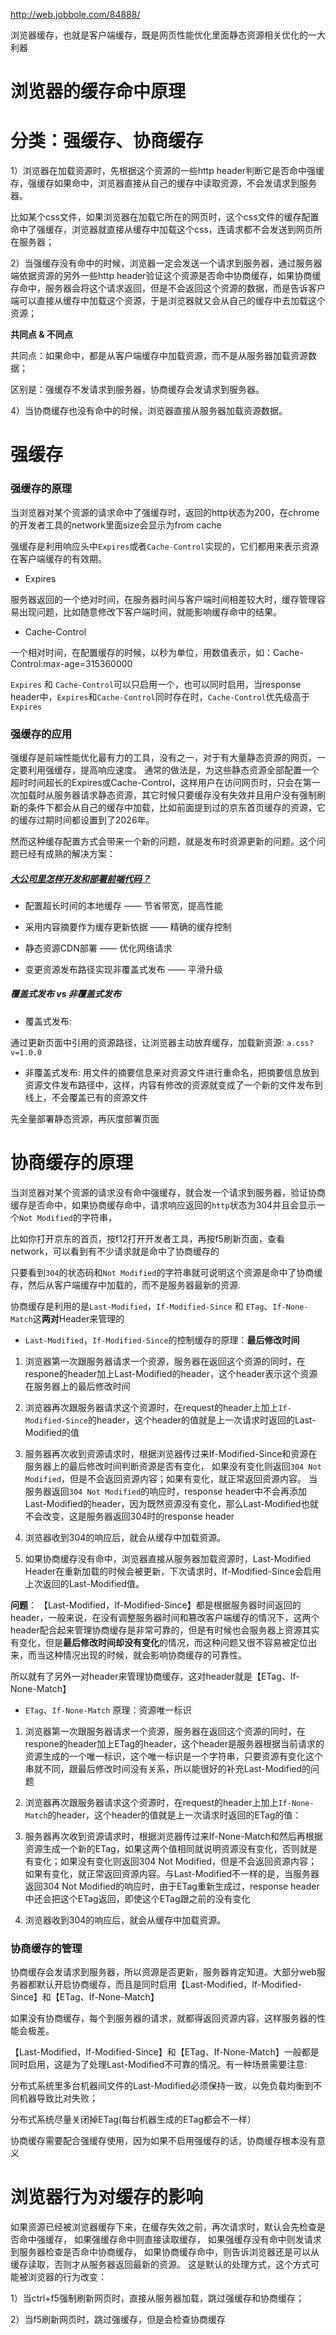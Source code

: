 http://web.jobbole.com/84888/

浏览器缓存，也就是客户端缓存，既是网页性能优化里面静态资源相关优化的一大利器

# 浏览器的缓存命中原理

# 分类：强缓存、协商缓存

1）浏览器在加载资源时，先根据这个资源的一些http header判断它是否命中强缓存，强缓存如果命中，浏览器直接从自己的缓存中读取资源，不会发请求到服务器。

比如某个css文件，如果浏览器在加载它所在的网页时，这个css文件的缓存配置命中了强缓存，浏览器就直接从缓存中加载这个css，连请求都不会发送到网页所在服务器；

2）当强缓存没有命中的时候，浏览器一定会发送一个请求到服务器，通过服务器端依据资源的另外一些http header验证这个资源是否命中协商缓存，如果协商缓存命中，服务器会将这个请求返回，但是不会返回这个资源的数据，而是告诉客户端可以直接从缓存中加载这个资源，于是浏览器就又会从自己的缓存中去加载这个资源；

**共同点 & 不同点**

共同点：如果命中，都是从客户端缓存中加载资源，而不是从服务器加载资源数据；

区别是：强缓存不发请求到服务器，协商缓存会发请求到服务器。

4）当协商缓存也没有命中的时候，浏览器直接从服务器加载资源数据。

# 强缓存

### 强缓存的原理

当浏览器对某个资源的请求命中了强缓存时，返回的http状态为200，在chrome的开发者工具的network里面size会显示为from cache

强缓存是利用响应头中`Expires`或者`Cache-Control`实现的，它们都用来表示资源在客户端缓存的有效期。

- Expires

服务器返回的一个绝对时间，在服务器时间与客户端时间相差较大时，缓存管理容易出现问题，比如随意修改下客户端时间，就能影响缓存命中的结果。

- Cache-Control

一个相对时间，在配置缓存的时候，以秒为单位，用数值表示，如：Cache-Control:max-age=315360000

`Expires` 和 `Cache-Control`可以只启用一个，也可以同时启用，当response header中，`Expires`和`Cache-Control`同时存在时，`Cache-Control`优先级高于`Expires`

### 强缓存的应用

强缓存是前端性能优化最有力的工具，没有之一，对于有大量静态资源的网页，一定要利用强缓存，提高响应速度。
通常的做法是，为这些静态资源全部配置一个超时时间超长的Expires或Cache-Control，这样用户在访问网页时，只会在第一次加载时从服务器请求静态资源，其它时候只要缓存没有失效并且用户没有强制刷新的条件下都会从自己的缓存中加载，比如前面提到过的京东首页缓存的资源，它的缓存过期时间都设置到了2026年。

然而这种缓存配置方式会带来一个新的问题，就是发布时资源更新的问题。这个问题已经有成熟的解决方案：

##### [大公司里怎样开发和部署前端代码？](https://www.zhihu.com/question/20790576)

- 配置超长时间的本地缓存  —— 节省带宽，提高性能

- 采用内容摘要作为缓存更新依据  —— 精确的缓存控制

- 静态资源CDN部署    —— 优化网络请求

- 变更资源发布路径实现非覆盖式发布  —— 平滑升级

##### 覆盖式发布 vs 非覆盖式发布

- 覆盖式发布: 

通过更新页面中引用的资源路径，让浏览器主动放弃缓存，加载新资源: `a.css?v=1.0.0`

- 非覆盖式发布: 用文件的摘要信息来对资源文件进行重命名，把摘要信息放到资源文件发布路径中，这样，内容有修改的资源就变成了一个新的文件发布到线上，不会覆盖已有的资源文件

先全量部署静态资源，再灰度部署页面

# 协商缓存的原理

当浏览器对某个资源的请求没有命中强缓存，就会发一个请求到服务器，验证协商缓存是否命中，如果协商缓存命中，请求响应返回的`http`状态为304并且会显示一个`Not Modified`的字符串，

比如你打开京东的首页，按f12打开开发者工具，再按f5刷新页面，查看network，可以看到有不少请求就是命中了协商缓存的

只要看到`304`的状态码和`Not Modified`的字符串就可说明这个资源是命中了协商缓存，然后从客户端缓存中加载的，而不是服务器最新的资源.

协商缓存是利用的是`Last-Modified`，`If-Modified-Since` 和 `ETag`、`If-None-Match`这**两对**Header来管理的

- `Last-Modified`，`If-Modified-Since`的控制缓存的原理：**最后修改时间**

1. 浏览器第一次跟服务器请求一个资源，服务器在返回这个资源的同时，在respone的header加上Last-Modified的header，这个header表示这个资源在服务器上的最后修改时间

2. 浏览器再次跟服务器请求这个资源时，在request的header上加上`If-Modified-Since`的header，这个header的值就是上一次请求时返回的Last-Modified的值

3. 服务器再次收到资源请求时，根据浏览器传过来If-Modified-Since和资源在服务器上的最后修改时间判断资源是否有变化，
如果没有变化则返回`304 Not Modified`，但是不会返回资源内容；如果有变化，就正常返回资源内容。
当服务器返回`304 Not Modified`的响应时，response header中不会再添加Last-Modified的header，因为既然资源没有变化，那么Last-Modified也就不会改变，这是服务器返回304时的response header

4. 浏览器收到304的响应后，就会从缓存中加载资源。

5. 如果协商缓存没有命中，浏览器直接从服务器加载资源时，Last-Modified Header在重新加载的时候会被更新，下次请求时，If-Modified-Since会启用上次返回的Last-Modified值。

**问题**：
【Last-Modified，If-Modified-Since】都是根据服务器时间返回的header，一般来说，在没有调整服务器时间和篡改客户端缓存的情况下，这两个header配合起来管理协商缓存是非常可靠的，但是有时候也会服务器上资源其实有变化，但是**最后修改时间却没有变化**的情况，而这种问题又很不容易被定位出来，而当这种情况出现的时候，就会影响协商缓存的可靠性。

所以就有了另外一对header来管理协商缓存，这对header就是【ETag、If-None-Match】

- `ETag`、`If-None-Match` 原理：资源唯一标识

1. 浏览器第一次跟服务器请求一个资源，服务器在返回这个资源的同时，在respone的header加上ETag的header，这个header是服务器根据当前请求的资源生成的一个唯一标识，这个唯一标识是一个字符串，只要资源有变化这个串就不同，跟最后修改时间没有关系，所以能很好的补充Last-Modified的问题

2. 浏览器再次跟服务器请求这个资源时，在request的header上加上`If-None-Match`的header，这个header的值就是上一次请求时返回的ETag的值：

3. 服务器再次收到资源请求时，根据浏览器传过来If-None-Match和然后再根据资源生成一个新的ETag，如果这两个值相同就说明资源没有变化，否则就是有变化；如果没有变化则返回304 Not Modified，但是不会返回资源内容；如果有变化，就正常返回资源内容。与Last-Modified不一样的是，当服务器返回304 Not Modified的响应时，由于ETag重新生成过，response header中还会把这个ETag返回，即使这个ETag跟之前的没有变化

4. 浏览器收到304的响应后，就会从缓存中加载资源。

### 协商缓存的管理

协商缓存会发请求到服务器，所以资源是否更新，服务器肯定知道。大部分web服务器都默认开启协商缓存，而且是同时启用【Last-Modified，If-Modified-Since】和【ETag、If-None-Match】

如果没有协商缓存，每个到服务器的请求，就都得返回资源内容，这样服务器的性能会极差。

【Last-Modified，If-Modified-Since】和【ETag、If-None-Match】一般都是同时启用，这是为了处理Last-Modified不可靠的情况。有一种场景需要注意:

分布式系统里多台机器间文件的Last-Modified必须保持一致，以免负载均衡到不同机器导致比对失败；

分布式系统尽量关闭掉ETag(每台机器生成的ETag都会不一样）

协商缓存需要配合强缓存使用，因为如果不启用强缓存的话，协商缓存根本没有意义

# 浏览器行为对缓存的影响

如果资源已经被浏览器缓存下来，在缓存失效之前，再次请求时，默认会先检查是否命中强缓存，
如果强缓存命中则直接读取缓存，
如果强缓存没有命中则发请求到服务器检查是否命中协商缓存，
如果协商缓存命中，则告诉浏览器还是可以从缓存读取，否则才从服务器返回最新的资源。
这是默认的处理方式，这个方式可能被浏览器的行为改变：

1）当ctrl+f5强制刷新网页时，直接从服务器加载，跳过强缓存和协商缓存；

2）当f5刷新网页时，跳过强缓存，但是会检查协商缓存
